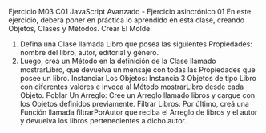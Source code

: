Ejercicio M03 C01
JavaScript Avanzado - Ejercicio asincrónico 01
En este ejercicio, deberá poner en práctica lo aprendido en esta clase, creando
Objetos, Clases y Métodos.
Crear El Molde:
1. Defina una Clase llamada Libro que posea las siguientes Propiedades:
nombre del libro, autor, editorial y género.
2. Luego, creá un Método en la definición de la Clase llamado mostrarLibro,
que devuelva un mensaje con todas las Propiedades que posee un libro.
Instanciar Los Objetos:
Instancia 3 Objetos de tipo Libro con diferentes valores e invoca al Método
mostrarLibro desde cada Objeto.
Poblar Un Arreglo:
Cree un Arreglo llamado libros y cargue con los Objetos definidos previamente.
Filtrar Libros:
Por último, creá una Función llamada filtrarPorAutor que reciba el Arreglo de
libros y el autor y devuelva los libros pertenecientes a dicho autor.